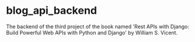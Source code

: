 # blog_api_backend
The backend of the third project of the book named 'Rest APIs with Django: Build Powerful Web APIs with Python and Django' by William S. Vicent.

